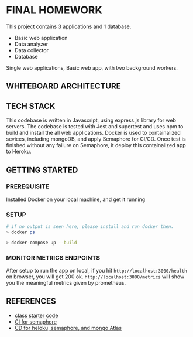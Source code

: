 # FINAL HOMEWORK
This project contains 3 applications and 1 database.

* Basic web application
* Data analyzer
* Data collector
* Database

Single web applications, Basic web app, with two background workers.

## WHITEBOARD ARCHITECTURE

## TECH STACK
This codebase is written in Javascript, using express.js library for web servers. The codebase is tested with Jest and supertest and uses npm to build and install the all web applications. Docker is used to containalized sevices, including mongoDB, and apply Semaphore for CI/CD. Once test is finished without any failure on Semaphore, it deploy this containalized app to Heroku.

## GETTING STARTED

### PREREQUISITE

Installed Docker on your local machine, and get it running

### SETUP
```sh
# if no output is seen here, please install and run docker then.
> docker ps

> docker-compose up --build
```

### MONITOR METRICS ENDPOINTS
After setup to run the app on local, if you hit `http://localhost:3000/health` on browser, you will get 200 ok. `http://localhost:3000/metrics` will show you the meaningful metrics given by prometheus.

## REFERENCES

- [class starter code](https://github.com/initialcapacity/kotlin-ktor-starter)
- [CI for semaphore](https://semaphoreci.com/community/tutorials/dockerizing-a-node-js-web-application)
- [CD for heloku, semaphore, and mongo Atlas](https://semaphoreci.com/community/tutorials/continuous-deployment-of-a-python-flask-application-with-docker-and-semaphore)